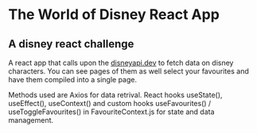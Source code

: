 # The World of Disney React App

## A disney react challenge

A react app that calls upon the [disneyapi.dev](http://www.disneyapi.dev) to fetch data on disney characters. You can see pages of them as well select your favourites and have them compiled into a single page.

Methods used are Axios for data retrival.
React hooks useState(), useEffect(), useContext() and custom hooks useFavourites() / useToggleFavourites() in FavouriteContext.js for state and data management.
